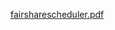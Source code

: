 [fairsharescheduler.pdf](https://github.com/CerenYazgan/Fair_Share_Scheduler/files/11967752/fairsharescheduler.pdf)
